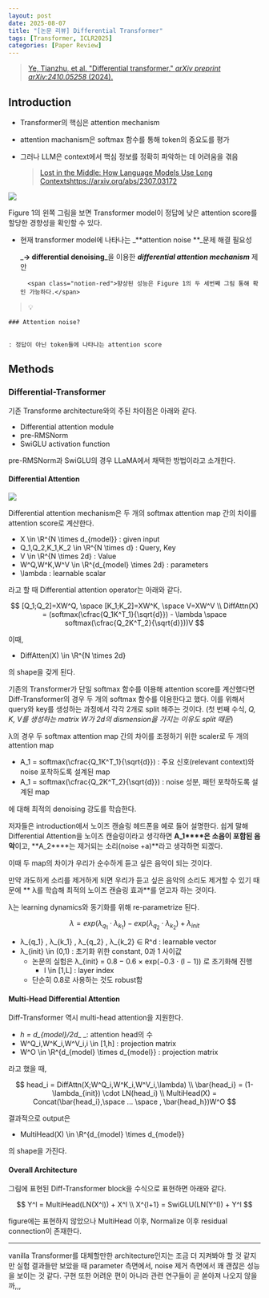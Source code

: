 ```yaml
---
layout: post
date: 2025-08-07
title: "[논문 리뷰] Differential Transformer"
tags: [Transformer, ICLR2025]
categories: [Paper Review]
---
```


> [Ye, Tianzhu, et al. "Differential transformer." ](https://arxiv.org/abs/2410.05258)[_arXiv preprint arXiv:2410.05258_](https://arxiv.org/abs/2410.05258)[ (2024).](https://arxiv.org/abs/2410.05258)



## Introduction

- Transformer의 핵심은 attention mechanism
- attention machanism은 softmax 함수를 통해 token의 중요도를 평가
- 그러나 LLM은 context에서 핵심 정보를 정확히 파악하는 데 어려움을 겪음

	> [Lost in the Middle: How Language Models Use Long Contextshttps://arxiv.org/abs/2307.03172](https://arxiv.org/abs/2307.03172)


![](https://prod-files-secure.s3.us-west-2.amazonaws.com/542b861c-36a8-4051-84e5-8804b6728dba/9083ea56-691a-4752-ae26-47f403431ac8/image.png?X-Amz-Algorithm=AWS4-HMAC-SHA256&X-Amz-Content-Sha256=UNSIGNED-PAYLOAD&X-Amz-Credential=ASIAZI2LB466TUSTE6P2%2F20250812%2Fus-west-2%2Fs3%2Faws4_request&X-Amz-Date=20250812T161036Z&X-Amz-Expires=3600&X-Amz-Security-Token=IQoJb3JpZ2luX2VjEND%2F%2F%2F%2F%2F%2F%2F%2F%2F%2FwEaCXVzLXdlc3QtMiJIMEYCIQCcrf7rG%2BunCwU7tVzIskmUIbetuwot2HbsDJns%2BTIOfgIhAOt75XdZAwkn4%2FKQ7NZlA3%2BTuZqCUL96V6pKdsqakuDIKv8DCBgQABoMNjM3NDIzMTgzODA1IgwzrRjTOlw0vKK5bPkq3AOipQ1FxqZoBRJQHsRCO83IFyPz7fLQ3v98H00tAZg%2BCdlsu%2BXV9G1d58ebWN%2BdnhYgbzMQARIY9RpKkB%2B9kKNKNp5Vd49iRdTiKMMb5LQNwM0zPCMZqjYmYxc9tX%2BxJGYOLQwJnTg73sU38H%2FJ3Rx40Y6EGjkqJKxTzlXzZ3798tCEt9x9AFmFQksftqaUlwX1wiJRvBF5MHBJgGSpLQcGoTuMB%2Ff4AhD3L8Dtv4Atu7HBoPshGpu9Iuv7%2Bq4Bp%2FY20FDbaFnJazE0vMQdCGThltzj1wdnsbalGYZOvZfiiWivq8Eu4meGWZHB7XEB6p1fdkvXzmYlcB3urqNjovTx4jJBHnvY8oeJMM9uzI%2FYpAd28lDjYVtGZPcJ2K%2B5kOiZSo7vPXjN6d%2BOvb2mhxPdQ8j1mcE9Qlj0vsz5scWvjoMAsfzIjC3SuLge9ripnK9S0ob9P6dXvsltIAC7MI1JbagY0UAzfZkm6rUIK5SnF05drRNUcHqMILJ86aZxDlz34BCeheYi0BR5cCJ%2BHzT4DF33Sxl93ttG8xDgYCNW3zvyqbvPeisuT0Kid%2BswHiHeur3IDLaeXYI2EGgY%2F3%2FauzR2FWMg1HqNrMbUNt2xs%2FFu4yvM%2BkoCQTrHxTDPtu3EBjqkAXCiHUefUKZa1H2AVZaUMdFu2ZFedCsm43Cscq%2B6kPz1ZXbojyYZMRnpujZ%2Bb14hQ9HICzb9UtM5hhJk%2B6K80s%2BBDrmSdupR%2FPbkm47EoYjJerKgIt5hPez%2FZaeUXx633B6g00fN1NhEW%2BWh5dsg1eDTVlh4BLIQN9nw2I7zCAcAf6mkpKuTkBCW96OuXxLs2dHbzFWqSh%2B7RD0KFq3c10eQcvfz&X-Amz-Signature=923b96dbec80752eb1104fba56e1f2f8cc7102d187c2bde2929bf29f5604ce3e&X-Amz-SignedHeaders=host&x-amz-checksum-mode=ENABLED&x-id=GetObject)


Figure 1의 왼쪽 그림을 보면 Transformer model이 정답에 낮은 attention score를 할당한 경향성을 확인할 수 있다.

- 현재 transformer model에 나타나는 _**attention noise **_문제 해결 필요성

	_**→ differential denoising**_을 이용한 _**differential attention mechanism**_ 제안


		<span class="notion-red">향상된 성능은 Figure 1의 두 세번째 그림 통해 확인 가능하다.</span>


> 💡 


	### Attention noise?


	: 정답이 아닌 token들에 나타나는 attention score



## Methods



### Differential-Transformer


기존 Transforme architecture와의 주된 차이점은 아래와 같다.

- Differential attention module
- pre-RMSNorm
- SwiGLU activation function

pre-RMSNorm과 SwiGLU의 경우 LLaMA에서 채택한 방법이라고 소개한다.



#### Differential Attention


![](https://prod-files-secure.s3.us-west-2.amazonaws.com/542b861c-36a8-4051-84e5-8804b6728dba/116d70b2-1963-4810-9167-f4c7d8a06e8f/image.png?X-Amz-Algorithm=AWS4-HMAC-SHA256&X-Amz-Content-Sha256=UNSIGNED-PAYLOAD&X-Amz-Credential=ASIAZI2LB466TUSTE6P2%2F20250812%2Fus-west-2%2Fs3%2Faws4_request&X-Amz-Date=20250812T161036Z&X-Amz-Expires=3600&X-Amz-Security-Token=IQoJb3JpZ2luX2VjEND%2F%2F%2F%2F%2F%2F%2F%2F%2F%2FwEaCXVzLXdlc3QtMiJIMEYCIQCcrf7rG%2BunCwU7tVzIskmUIbetuwot2HbsDJns%2BTIOfgIhAOt75XdZAwkn4%2FKQ7NZlA3%2BTuZqCUL96V6pKdsqakuDIKv8DCBgQABoMNjM3NDIzMTgzODA1IgwzrRjTOlw0vKK5bPkq3AOipQ1FxqZoBRJQHsRCO83IFyPz7fLQ3v98H00tAZg%2BCdlsu%2BXV9G1d58ebWN%2BdnhYgbzMQARIY9RpKkB%2B9kKNKNp5Vd49iRdTiKMMb5LQNwM0zPCMZqjYmYxc9tX%2BxJGYOLQwJnTg73sU38H%2FJ3Rx40Y6EGjkqJKxTzlXzZ3798tCEt9x9AFmFQksftqaUlwX1wiJRvBF5MHBJgGSpLQcGoTuMB%2Ff4AhD3L8Dtv4Atu7HBoPshGpu9Iuv7%2Bq4Bp%2FY20FDbaFnJazE0vMQdCGThltzj1wdnsbalGYZOvZfiiWivq8Eu4meGWZHB7XEB6p1fdkvXzmYlcB3urqNjovTx4jJBHnvY8oeJMM9uzI%2FYpAd28lDjYVtGZPcJ2K%2B5kOiZSo7vPXjN6d%2BOvb2mhxPdQ8j1mcE9Qlj0vsz5scWvjoMAsfzIjC3SuLge9ripnK9S0ob9P6dXvsltIAC7MI1JbagY0UAzfZkm6rUIK5SnF05drRNUcHqMILJ86aZxDlz34BCeheYi0BR5cCJ%2BHzT4DF33Sxl93ttG8xDgYCNW3zvyqbvPeisuT0Kid%2BswHiHeur3IDLaeXYI2EGgY%2F3%2FauzR2FWMg1HqNrMbUNt2xs%2FFu4yvM%2BkoCQTrHxTDPtu3EBjqkAXCiHUefUKZa1H2AVZaUMdFu2ZFedCsm43Cscq%2B6kPz1ZXbojyYZMRnpujZ%2Bb14hQ9HICzb9UtM5hhJk%2B6K80s%2BBDrmSdupR%2FPbkm47EoYjJerKgIt5hPez%2FZaeUXx633B6g00fN1NhEW%2BWh5dsg1eDTVlh4BLIQN9nw2I7zCAcAf6mkpKuTkBCW96OuXxLs2dHbzFWqSh%2B7RD0KFq3c10eQcvfz&X-Amz-Signature=a9c3261c5bf493a3dee273acea0611e5367ffc344bcddc79b124b429e4526d61&X-Amz-SignedHeaders=host&x-amz-checksum-mode=ENABLED&x-id=GetObject)


Differential attention mechanism은 두 개의 softmax attention map 간의 차이를 attention score로 계산한다.

- X \in \R^{N \times d\_{model}} : given input
- Q\_1,Q\_2,K\_1,K\_2 \in \R^{N \times d} : Query, Key
- V \in \R^{N \times 2d} : Value
- W^Q,W^K,W^V \in \R^{d\_{model} \times 2d} : parameters
- \lambda : learnable scalar

라고 할 때 Differential attention operator는 아래와 같다.


$$
[Q_1;Q_2]=XW^Q, \space [K_1;K_2]=XW^K, \space V=XW^V \\
DiffAttn(X) = (softmax(\cfrac{Q_1K^T_1}{\sqrt{d}}) - \lambda \space softmax(\cfrac{Q_2K^T_2}{\sqrt{d}}))V
$$


이때,

- DiffAtten(X) \in \R^{N \times 2d}

의 shape을 갖게 된다.


기존의 Transformer가 단일 softmax 함수를 이용해 attention score를 계산했다면 Diff-Transformer의 경우 두 개의 softmax 함수를 이용한다고 했다. 이를 위해서 query와 key를 생성하는 과정에서 각각 2개로 split 해주는 것이다. <span class="notion-red">(첫 번째 수식, </span><span class="notion-red">_Q, K, V를 생성하는 matrix W가 2d의 dismension을 가지는 이유도 split 때문_</span><span class="notion-red">)</span>


 λ의 경우 두 softmax attention map 간의 차이를 조정하기 위한 scaler로 두 개의 attention map

- A\_1 = softmax(\cfrac{Q\_1K^T\_1}{\sqrt{d}}) : 주요 신호(relevant context)와 noise 포착하도록 설계된 map
- A\_1 = softmax(\cfrac{Q\_2K^T\_2}{\sqrt{d}}) : noise 성분, 패턴 포착하도록 설계된 map 

에 대해 최적의 denoising 강도를 학습한다.


저자들은 introduction에서 노이즈 캔슬링 헤드폰을 예로 들어 설명한다. 쉽게 말해 Differential Attention을 노이즈 캔슬링이라고 생각하면 **A\_1****은 소음이 포함된 음악**이고, **A\_2****는 제거되는 소리(noise +a)**라고 생각하면 되겠다. 


이때 두 map의 차이가 우리가 순수하게 듣고 싶은 음악이 되는 것이다. 


만약 과도하게 소리를 제거하게 되면 우리가 듣고 싶은 음악의 소리도 제거할 수 있기 때문에 ** λ를 학습해 최적의 노이즈 캔슬링 효과**를 얻고자 하는 것이다.


λ는 learning dynamics와 동기화를 위해 re-parametrize 된다.


$$
\lambda = exp(\lambda_{q_1} \cdot \lambda_{k_1}) - exp(\lambda_{q_2} \cdot \lambda_{k_2}) + \lambda_{init}
$$

- λ\_{q\_1} , λ\_{k\_1} , λ\_{q\_2} , λ\_{k\_2} ∈ R^d : learnable vector
- λ\_{init} \in (0,1) : 초기화 위한 constant, 0과 1 사이값
	- 논문의 실험은 λ\_{init} = 0.8 − 0.6 × exp(−0.3 · (l − 1)) 로 초기화해 진행
		- l \in [1,L] : layer index
	- 단순히 0.8로 사용하는 것도 robust함


#### **Multi-Head Differential Attention**


Diff-Transformer 역시 multi-head attention을 지원한다.

- _h = d\_{model}/2d__ _: attention head의 수
- W^Q\_i,W^K\_i,W^V\_i,i \in [1,h] : projection matrix
- W^O \in \R^{d\_{model} \times d\_{model}} : projection matrix

라고 했을 때,


$$
head_i = DiffAttn(X;W^Q_i,W^K_i,W^V_i,\lambda) \\
\bar{head_i} = (1-\lambda_{init}) \cdot LN(head_i) \\
MultiHead(X) = Concat(\bar{head_i},\space ... \space , \bar{head_h})W^O
$$


결과적으로 output은

- MultiHead(X) \in \R^{d\_{model} \times d\_{model}}

의 shape을 가진다.



#### Overall Architecture


그림에 표현된 Diff-Transformer block을 수식으로 표현하면 아래와 같다.


$$
Y^l = MultiHead(LN(X^l)) + X^l \\
X^{l+1} = SwiGLU(LN(Y^l)) + Y^l
$$


figure에는 표현하지 않았으나 MultiHead 이후, Normalize 이후 residual connection이 존재한다.


---


vanilla Transformer를 대체할만한 architecture인지는 조금 더 지켜봐야 할 것 같지만 실험 결과들만 보았을 때 parameter 측면에서, noise 제거 측면에서 꽤 괜찮은 성능을 보이는 것 같다. 구현 또한 어려운 편이 아니라 관련 연구들이 곧 쏟아져 나오지 않을까,,,

